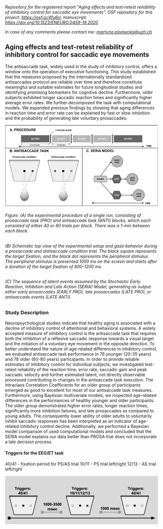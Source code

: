 

*Repository for the registered report "Aging effects and test-retest reliability of inhibitory control for saccadic eye movements". OSF repository for this project: https://osf.io/4fu6r/, manuscript: https://doi.org/10.1523/ENEURO.0459-19.2020*

*In case of any comments please contact me: martyna.plomecka@uzh.ch*

## Aging effects and test-retest reliability of inhibitory control for saccadic eye movements
 The antisaccade task, widely used in the study of inhibitory control, offers a window onto the
operation of executive functioning. This study established that the measures proposed by the
internationally standardized antisaccades protocol are reliable over time and therefore
constitute meaningful and suitable estimates for future longitudinal studies and identifying
promising biomarkers for cognitive decline. Furthermore, older subjects exhibited longer
saccadic reaction times and significantly higher average error rates. We further decomposed
the task with computational models. We expanded previous findings by showing that aging
differences in reaction time and error rate can be explained by fast or slow inhibition and the
probability of generating late voluntary prosaccades.

![GitHub Logo](/Pictures/description.tiff)

###### Figure: (A) the experimental procedure of a single run, consisting of prosaccade task (PRO) and antisaccade task (ANTI) blocks, which each consisted of either 40 or 60 trials per block. There was a 1-min between each block. 
###### (B) Schematic top view of the experimental setup and gaze behavior during a prosaccade and antisaccade condition trial. The black square represents the target fixation, and the black dot represents the peripheral stimulus. The peripheral stimulus is presented 1000 ms on the screen and starts after a duration of the target fixation of 800-1200 ms.
######  (C) The sequence of latent events assumed by the Stochastic Early Reaction, Inhibition and Late Action (SERIA) Model, generating as output either early prosaccades (EARLY PRO), late prosaccades (LATE PRO), or antisaccade events (LATE ANTI).

### Study Description

Neuropsychological studies indicate that healthy aging is associated with a decline of
inhibitory control of attentional and behavioral systems. A widely accepted measure of
inhibitory control is the antisaccade task that requires both the inhibition of a reflexive
saccadic response towards a visual target and the initiation of a voluntary eye movement in
the opposite direction. To better understand the nature of age-related differences in inhibitory
control, we evaluated antisaccade task performance in 78 younger (20-35 years) and 78 older
(60-80 years) participants. In order to provide reliable estimates of inhibitory control for
individual subjects, we investigated test-retest reliability of the reaction time, error rate,
saccadic gain and peak saccadic velocity and further estimated latent, not directly observable
processed contributing to changes in the antisaccade task execution. The Intraclass
Correlation Coefficients for an older group of participants emerged as good to excellent for
most of our antisaccade task measures. Furthermore, using Bayesian multivariate models, we
inspected age-related differences in the performances of healthy younger and older
participants. The older group demonstrated higher error rates, longer reaction times,
significantly more inhibition failures, and late prosaccades as compared to young adults. The
consequently lower ability of older adults to voluntarily inhibit saccadic responses has been
interpreted as an indicator of age-related inhibitory control decline. Additionally, we
performed a Bayesian model comparison of used computational models and concluded that
the SERIA model explains our data better than PROSA that does not incorporate a late
decision process.

#### Triggers for the EEG/ET task
40/41 - fixation period for PS/AS trial
10/11 - PS trial left/right
12/13 - AS trial left/right

![GitHub Logo](/Pictures/triggers.png)
